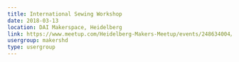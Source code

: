 ```yaml
---
title: International Sewing Workshop
date: 2018-03-13
location: DAI Makerspace, Heidelberg
link: https://www.meetup.com/Heidelberg-Makers-Meetup/events/248634004/
usergroup: makershd
type: usergroup
---
```

